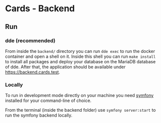 # Cards - Backend

## Run

### dde (recommended)
From inside the `backend/` directory you can run `dde exec` to run the docker container and open a shell on it. Inside this shell you can run `make install` to install all packages and deploy your database on the MariaDB database of dde.
After that, the application should be available under https://backend.cards.test.

### Locally
To run in development mode directly on your machine you need [symfony](https://symfony.com/download) installed for your command-line of choice.

From the terminal (inside the backend folder) use `symfony server:start` to run the symfony backend locally.
